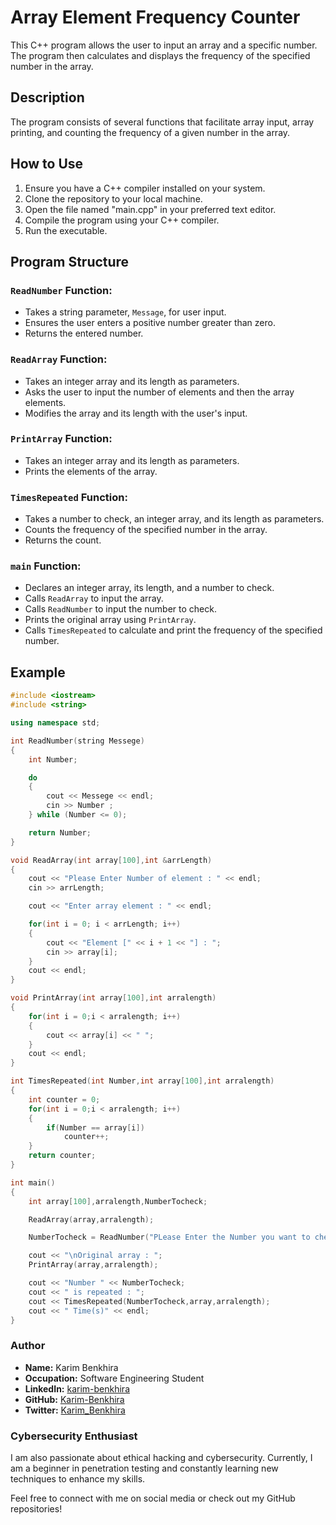 # Array Element Frequency Counter

This C++ program allows the user to input an array and a specific number. The program then calculates and displays the frequency of the specified number in the array.

## Description

The program consists of several functions that facilitate array input, array printing, and counting the frequency of a given number in the array.

## How to Use

1. Ensure you have a C++ compiler installed on your system.
2. Clone the repository to your local machine.
3. Open the file named "main.cpp" in your preferred text editor.
4. Compile the program using your C++ compiler.
5. Run the executable.

## Program Structure

### `ReadNumber` Function:

- Takes a string parameter, `Message`, for user input.
- Ensures the user enters a positive number greater than zero.
- Returns the entered number.

### `ReadArray` Function:

- Takes an integer array and its length as parameters.
- Asks the user to input the number of elements and then the array elements.
- Modifies the array and its length with the user's input.

### `PrintArray` Function:

- Takes an integer array and its length as parameters.
- Prints the elements of the array.

### `TimesRepeated` Function:

- Takes a number to check, an integer array, and its length as parameters.
- Counts the frequency of the specified number in the array.
- Returns the count.

### `main` Function:

- Declares an integer array, its length, and a number to check.
- Calls `ReadArray` to input the array.
- Calls `ReadNumber` to input the number to check.
- Prints the original array using `PrintArray`.
- Calls `TimesRepeated` to calculate and print the frequency of the specified number.


## Example

```cpp
#include <iostream>
#include <string>

using namespace std;

int ReadNumber(string Messege)
{
    int Number;

    do
    {
        cout << Messege << endl;
        cin >> Number ;
    } while (Number <= 0);

    return Number;
}

void ReadArray(int array[100],int &arrLength)
{
    cout << "Please Enter Number of element : " << endl;
    cin >> arrLength;

    cout << "Enter array element : " << endl;

    for(int i = 0; i < arrLength; i++)
    {
        cout << "Element [" << i + 1 << "] : ";
        cin >> array[i];
    }
    cout << endl;
}

void PrintArray(int array[100],int arralength)
{
    for(int i = 0;i < arralength; i++)
    {
        cout << array[i] << " ";
    }
    cout << endl;
}

int TimesRepeated(int Number,int array[100],int arralength)
{
    int counter = 0;
    for(int i = 0;i < arralength; i++)
    {
        if(Number == array[i])
            counter++;
    }
    return counter;
}

int main()
{
    int array[100],arralength,NumberTocheck;

    ReadArray(array,arralength);

    NumberTocheck = ReadNumber("PLease Enter the Number you want to check : ");

    cout << "\nOriginal array : ";
    PrintArray(array,arralength);

    cout << "Number " << NumberTocheck;
    cout << " is repeated : ";
    cout << TimesRepeated(NumberTocheck,array,arralength);
    cout << " Time(s)" << endl;
}

```
### Author

- **Name:** Karim Benkhira
- **Occupation:** Software Engineering Student
- **LinkedIn:** [karim-benkhira](https://linkedin.com/in/karim-benkhira-206597224)
- **GitHub:** [Karim-Benkhira](https://github.com/Karim-Benkhira)
- **Twitter:** [Karim_Benkhira](https://twitter.com/Karim_Benkhira)

### Cybersecurity Enthusiast

I am also passionate about ethical hacking and cybersecurity. Currently, I am a beginner in penetration testing and constantly learning new techniques to enhance my skills.

Feel free to connect with me on social media or check out my GitHub repositories!